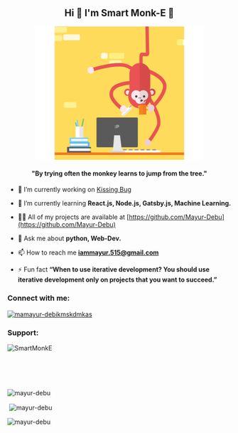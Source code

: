 <h2 align="center">Hi 👋 I'm Smart Monk-E 🐒</h2>
<p align="center">
<img src="https://github.com/Mayur-Debu/Mayur-Debu/blob/main/9b315e7c4430b0717f17b17f35b0b372.gif" width="380" height="300"/>
</p>
<h4 align="center">"By trying often the monkey learns to jump from the tree."</h4>


- 🔭 I’m currently working on [Kissing Bug](https://github.com/Mayur-Debu/Kissing-Bug)

- 🌱 I’m currently learning **React.js, Node.js, Gatsby.js, Machine Learning.**

- 👨‍💻 All of my projects are available at [https://github.com/Mayur-Debu](https://github.com/Mayur-Debu)

- 💬 Ask me about **python, Web-Dev.**

- 📫 How to reach me **iammayur.515@gmail.com**

- ⚡ Fun fact **“When to use iterative development? You should use iterative development only on projects that you want to succeed.”**

<h3 align="left">Connect with me:</h3>
<p align="left">
<a href="https://dev.to/mamayur-debikmskdmkas" target="blank"><img align="center" src="https://cdn.jsdelivr.net/npm/simple-icons@3.0.1/icons/dev-dot-to.svg" alt="mamayur-debikmskdmkas" height="30" width="40" color="white"/></a>
</p>


<h3 align="left">Support:</h3>
<p><a href="https://www.buymeacoffee.com/SmartMonkE"> <img align="left" src="https://cdn.buymeacoffee.com/buttons/v2/default-yellow.png" height="50" width="210" alt="SmartMonkE" /></a></p><br><br><br><br><br>

<p><img align="center" src="https://github-readme-stats.vercel.app/api/top-langs?username=mayur-debu&show_icons=true&locale=en&layout=compact" alt="mayur-debu" /></p>

<p>&nbsp;<img align="center" src="https://github-readme-stats.vercel.app/api?username=mayur-debu&show_icons=true&locale=en" alt="mayur-debu" /></p>

<p><img align="center" src="https://github-readme-streak-stats.herokuapp.com/?user=mayur-debu&" alt="mayur-debu" /></p>

